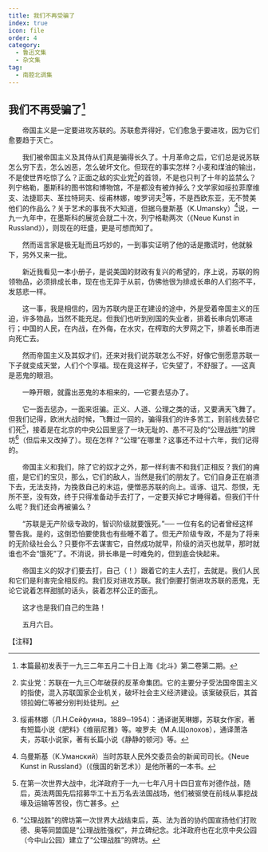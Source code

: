 ```yaml
---
title: 我们不再受骗了
index: true
icon: file
order: 4
category:
  - 鲁迅文集
  - 杂文集
tag:  
  - 南腔北调集
---
```


## 我们不再受骗了[^①]

　　帝国主义是一定要进攻苏联的。苏联愈弄得好，它们愈急于要进攻，因为它们愈要趋于灭亡。

　　我们被帝国主义及其侍从们真是骗得长久了。十月革命之后，它们总是说苏联怎么穷下去，怎么凶恶，怎么破坏文化。但现在的事实怎样？小麦和煤油的输出，不是使世界吃惊了么？正面之敌的实业党[^②]的首领，不是也只判了十年的监禁么？列宁格勒，墨斯科的图书馆和博物馆，不是都没有被炸掉么？文学家如绥拉菲摩维支、法捷耶夫、革拉特珂夫、绥甫林娜，唆罗诃夫[^③]等，不是西欧东亚，无不赞美他们的作品么？关于艺术的事我不大知道，但据乌曼斯基（K.Umansky）[^④]说，一九一九年中，在墨斯科的展览会就二十次，列宁格勒两次（《Neue Kunst in Russland》），则现在的旺盛，更是可想而知了。

　　然而谣言家是极无耻而且巧妙的，一到事实证明了他的话是撒谎时，他就躲下，另外又来一批。

　　新近我看见一本小册子，是说美国的财政有复兴的希望的，序上说，苏联的购领物品，必须排成长串，现在也无异于从前，仿佛他很为排成长串的人们抱不平，发慈悲一样。

　　这一事，我是相信的，因为苏联内是正在建设的途中，外是受着帝国主义的压迫，许多物品，当然不能充足。但我们也听到别国的失业者，排着长串向饥寒进行；中国的人民，在内战，在外侮，在水灾，在榨取的大罗网之下，排着长串而进向死亡去。

　　然而帝国主义及其奴才们，还来对我们说苏联怎么不好，好像它倒愿意苏联一下子就变成天堂，人们个个享福。现在竟这样子，它失望了，不舒服了。──这真是恶鬼的眼泪。

　　一睁开眼，就露出恶鬼的本相来的，──它要去惩办了。

　　它一面去惩办，一面来诳骗。正义、人道、公理之类的话，又要满天飞舞了。但我们记得，欧洲大战时候，飞舞过一回的，骗得我们的许多苦工，到前线去替它们死[^⑤]，接着是在北京的中央公园里竖了一块无耻的、愚不可及的“公理战胜”的牌坊[^⑥]（但后来又改掉了）。现在怎样？“公理”在哪里？这事还不过十六年，我们记得的。

　　帝国主义和我们，除了它的奴才之外，那一样利害不和我们正相反？我们的痈疽，是它们的宝贝，那么，它们的敌人，当然是我们的朋友了。它们自身正在崩溃下去，无法支持，为挽救自己的末运，便憎恶苏联的向上。谣诼、诅咒、怨恨，无所不至，没有效，终于只得准备动手去打了，一定要灭掉它才睡得着。但我们干什么呢？我们还会再被骗么？

　　“苏联是无产阶级专政的，智识阶级就要饿死。”── 一位有名的记者曾经这样警告我。是的，这倒恐怕要使我也有些睡不着了。但无产阶级专政，不是为了将来的无阶级社会么？只要你不去谋害它，自然成功就早，阶级的消灭也就早，那时就谁也不会“饿死”了。不消说，排长串是一时难免的，但到底会快起来。

　　帝国主义的奴才们要去打，自己（！）跟着它的主人去打，去就是。我们人民和它们是利害完全相反的。我们反对进攻苏联。我们倒要打倒进攻苏联的恶鬼，无论它说着怎样甜腻的话头，装着怎样公正的面孔。

　　这才也是我们自己的生路！

　　五月六日。

【注释】

[^①]:本篇最初发表于一九三二年五月二十日上海《北斗》第二卷第二期。

[^②]:实业党：苏联在一九三〇年破获的反革命集团。它的主要分子受法国帝国主义的指使，混入苏联国家企业机关，破坏社会主义经济建设。该案破获后，其首领拉姆仁等被分别判处徒刑。

[^③]:绥甫林娜（Л.Н.Сейфуина，1889─1954）：通译谢芙琳娜，苏联女作家，著有短篇小说《肥料》《维丽尼雅》等。唆罗夫（М.А.Щолохов），通译萧洛夫，苏联小说家，著有长篇小说《静静的顿河》等。

[^④]:乌曼斯基（К.Уманский）当时苏联人民外交委员会的新闻司司长。《Neue Kunst in Russland》（《俄国的新艺术》）是他所著的一本书。

[^⑤]:在第一次世界大战中，北洋政府于一九一七年八月十四日宣布对德作战，随后，英法两国先后招募华工十五万名去法国战场，他们被驱使在前线从事挖战壕及运输等苦役，伤亡甚多。

[^⑥]:“公理战胜”的牌坊第一次世界大战结束后，英、法为首的协约国宣扬他们打败德、奥等同盟国是“公理战胜强权”，并立碑纪念。北洋政府也在北京中央公园（今中山公园）建立了“公理战胜”的牌坊。
